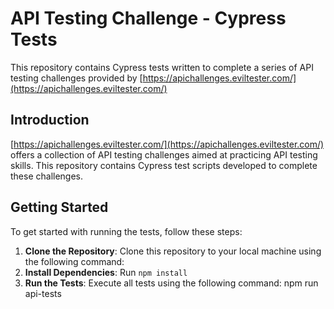 # API Testing Challenge - Cypress Tests

This repository contains Cypress tests written to complete a series of API testing challenges provided by [https://apichallenges.eviltester.com/](https://apichallenges.eviltester.com/)

## Introduction

[https://apichallenges.eviltester.com/](https://apichallenges.eviltester.com/) offers a collection of API testing challenges aimed at practicing API testing skills. This repository contains Cypress test scripts developed to complete these challenges.

## Getting Started

To get started with running the tests, follow these steps:

1. **Clone the Repository**: Clone this repository to your local machine using the following command:
2. **Install Dependencies**: Run `npm install`
3. **Run the Tests**: Execute all tests using the following command: npm run api-tests
